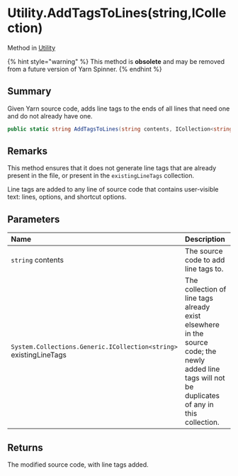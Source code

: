 # Utility.AddTagsToLines(string,ICollection<string>)

Method in [Utility](/docs/api/csharp/yarn.compiler.utility.md)

{% hint style="warning" %}
This method is <b>obsolete</b> and may be removed from a future version of Yarn Spinner.
{% endhint %}

## Summary


Given Yarn source code, adds line tags to the ends of all lines
that need one and do not already have one.


```csharp
public static string AddTagsToLines(string contents, ICollection<string> existingLineTags = null)
```

## Remarks

<p>
This method ensures that it does not generate line
tags that are already present in the file, or present in the
<code>existingLineTags</code> collection.
</p> <p>
Line tags are added to any line of source code that contains
user-visible text: lines, options, and shortcut options.
</p>

## Parameters

|Name|Description|
|:---|:---|
|`string` contents|The source code to add line tags to.|
|`System.Collections.Generic.ICollection<string>` existingLineTags|The collection of line tags already exist elsewhere in the source code; the newly added line tags will not be duplicates of any in this collection.|

## Returns

The modified source code, with line tags
added.

